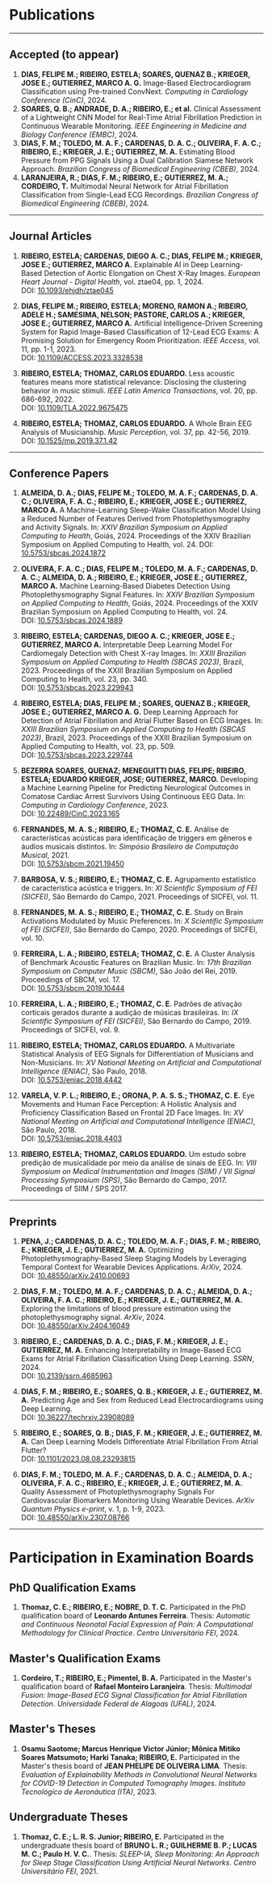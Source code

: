 # Publications

---

## Accepted (to appear)

1. **DIAS, FELIPE M.; RIBEIRO, ESTELA; SOARES, QUENAZ B.; KRIEGER, JOSE E.; GUTIERREZ, MARCO A. G.** Image-Based Electrocardiogram Classification using Pre-trained ConvNext. *Computing in Cardiology Conference (CinC)*, 2024.
2. **SOARES, Q. B.; ANDRADE, D. A.; RIBEIRO, E.; et al.** Clinical Assessment of a Lightweight CNN Model for Real-Time Atrial Fibrillation Prediction in Continuous Wearable Monitoring. *IEEE Engineering in Medicine and Biology Conference (EMBC)*, 2024.
3. **DIAS, F. M.; TOLEDO, M. A. F.; CARDENAS, D. A. C.; OLIVEIRA, F. A. C.; RIBEIRO, E.; KRIEGER, J. E.; GUTIERREZ, M. A.** Estimating Blood Pressure from PPG Signals Using a Dual Calibration Siamese Network Approach. *Brazilian Congress of Biomedical Engineering (CBEB)*, 2024.
4. **LARANJEIRA, R.; DIAS, F. M.; RIBEIRO, E.; GUTIERREZ, M. A.; CORDEIRO, T.** Multimodal Neural Network for Atrial Fibrillation Classification from Single-Lead ECG Recordings. *Brazilian Congress of Biomedical Engineering (CBEB)*, 2024.

---

## Journal Articles

1. **RIBEIRO, ESTELA; CARDENAS, DIEGO A. C.; DIAS, FELIPE M.; KRIEGER, JOSE E.; GUTIERREZ, MARCO A.** Explainable AI in Deep Learning-Based Detection of Aortic Elongation on Chest X-Ray Images. *European Heart Journal - Digital Health*, vol. ztae04, pp. 1, 2024.  
DOI: [10.1093/ehjdh/ztae045](https://doi.org/10.1093/ehjdh/ztae045)

2. **DIAS, FELIPE M.; RIBEIRO, ESTELA; MORENO, RAMON A.; RIBEIRO, ADELE H.; SAMESIMA, NELSON; PASTORE, CARLOS A.; KRIEGER, JOSE E.; GUTIERREZ, MARCO A.** Artificial Intelligence-Driven Screening System for Rapid Image-Based Classification of 12-Lead ECG Exams: A Promising Solution for Emergency Room Prioritization. *IEEE Access*, vol. 11, pp. 1-1, 2023.  
DOI: [10.1109/ACCESS.2023.3328538](https://doi.org/10.1109/ACCESS.2023.3328538)

3. **RIBEIRO, ESTELA; THOMAZ, CARLOS EDUARDO.** Less acoustic features means more statistical relevance: Disclosing the clustering behavior in music stimuli. *IEEE Latin America Transactions*, vol. 20, pp. 686-692, 2022.  
DOI: [10.1109/TLA.2022.9675475](https://doi.org/10.1109/TLA.2022.9675475)

4. **RIBEIRO, ESTELA; THOMAZ, CARLOS EDUARDO.** A Whole Brain EEG Analysis of Musicianship. *Music Perception*, vol. 37, pp. 42-56, 2019.  
DOI: [10.1525/mp.2019.37.1.42](https://doi.org/10.1525/mp.2019.37.1.42)

---

## Conference Papers

1. **ALMEIDA, D. A.; DIAS, FELIPE M.; TOLEDO, M. A. F.; CARDENAS, D. A. C.; OLIVEIRA, F. A. C.; RIBEIRO, E.; KRIEGER, JOSE E.; GUTIERREZ, MARCO A.** A Machine-Learning Sleep-Wake Classification Model Using a Reduced Number of Features Derived from Photoplethysmography and Activity Signals. In: *XXIV Brazilian Symposium on Applied Computing to Health*, Goiás, 2024. Proceedings of the XXIV Brazilian Symposium on Applied Computing to Health, vol. 24. 
DOI: [10.5753/sbcas.2024.1872](https://doi.org/10.5753/sbcas.2024.1872)

2. **OLIVEIRA, F. A. C.; DIAS, FELIPE M.; TOLEDO, M. A. F.; CARDENAS, D. A. C.; ALMEIDA, D. A.; RIBEIRO, E.; KRIEGER, JOSE E.; GUTIERREZ, MARCO A.** Machine Learning-Based Diabetes Detection Using Photoplethysmography Signal Features. In: *XXIV Brazilian Symposium on Applied Computing to Health*, Goiás, 2024. Proceedings of the XXIV Brazilian Symposium on Applied Computing to Health, vol. 24.  
DOI: [10.5753/sbcas.2024.1889](https://doi.org/10.5753/sbcas.2024.1889)

3. **RIBEIRO, ESTELA; CARDENAS, DIEGO A. C.; KRIEGER, JOSE E.; GUTIERREZ, MARCO A.** Interpretable Deep Learning Model For Cardiomegaly Detection with Chest X-ray Images. In: *XXIII Brazilian Symposium on Applied Computing to Health (SBCAS 2023)*, Brazil, 2023. Proceedings of the XXIII Brazilian Symposium on Applied Computing to Health, vol. 23, pp. 340.  
DOI: [10.5753/sbcas.2023.229943](https://doi.org/10.5753/sbcas.2023.229943)

4. **RIBEIRO, ESTELA; DIAS, FELIPE M.; SOARES, QUENAZ B.; KRIEGER, JOSE E.; GUTIERREZ, MARCO A. G.** Deep Learning Approach for Detection of Atrial Fibrillation and Atrial Flutter Based on ECG Images. In: *XXIII Brazilian Symposium on Applied Computing to Health (SBCAS 2023)*, Brazil, 2023. Proceedings of the XXIII Brazilian Symposium on Applied Computing to Health, vol. 23, pp. 509.  
DOI: [10.5753/sbcas.2023.229744](https://doi.org/10.5753/sbcas.2023.229744)

5. **BEZERRA SOARES, QUENAZ; MENEGUITTI DIAS, FELIPE; RIBEIRO, ESTELA; EDUARDO KRIEGER, JOSE; GUTIERREZ, MARCO.** Developing a Machine Learning Pipeline for Predicting Neurological Outcomes in Comatose Cardiac Arrest Survivors Using Continuous EEG Data. In: *Computing in Cardiology Conference*, 2023.  
DOI: [10.22489/CinC.2023.165](https://doi.org/10.22489/CinC.2023.165)

6. **FERNANDES, M. A. S.; RIBEIRO, E.; THOMAZ, C. E.** Análise de características acústicas para identificação de triggers em gêneros e áudios musicais distintos. In: *Simpósio Brasileiro de Computação Musical*, 2021.  
DOI: [10.5753/sbcm.2021.19450](https://doi.org/10.5753/sbcm.2021.19450)

7. **BARBOSA, V. S.; RIBEIRO, E.; THOMAZ, C. E.** Agrupamento estatístico de característica acústica e triggers. In: *XI Scientific Symposium of FEI (SICFEI)*, São Bernardo do Campo, 2021. Proceedings of SICFEI, vol. 11.

8. **FERNANDES, M. A. S.; RIBEIRO, E.; THOMAZ, C. E.** Study on Brain Activations Modulated by Music Preferences. In: *X Scientific Symposium of FEI (SICFEI)*, São Bernardo do Campo, 2020. Proceedings of SICFEI, vol. 10.

9. **FERREIRA, L. A.; RIBEIRO, ESTELA; THOMAZ, C. E.** A Cluster Analysis of Benchmark Acoustic Features on Brazilian Music. In: *17th Brazilian Symposium on Computer Music (SBCM)*, São João del Rei, 2019. Proceedings of SBCM, vol. 17.  
DOI: [10.5753/sbcm.2019.10444](https://doi.org/10.5753/sbcm.2019.10444)

10. **FERREIRA, L. A.; RIBEIRO, E.; THOMAZ, C. E.** Padrões de ativação corticais gerados durante a audição de músicas brasileiras. In: *IX Scientific Symposium of FEI (SICFEI)*, São Bernardo do Campo, 2019. Proceedings of SICFEI, vol. 9.

11. **RIBEIRO, ESTELA; THOMAZ, CARLOS EDUARDO.** A Multivariate Statistical Analysis of EEG Signals for Differentiation of Musicians and Non-Musicians. In: *XV National Meeting on Artificial and Computational Intelligence (ENIAC)*, São Paulo, 2018.  
DOI: [10.5753/eniac.2018.4442](https://doi.org/10.5753/eniac.2018.4442)

12. **VARELA, V. P. L.; RIBEIRO, E.; ORONA, P. A. S. S.; THOMAZ, C. E.** Eye Movements and Human Face Perception: A Holistic Analysis and Proficiency Classification Based on Frontal 2D Face Images. In: *XV National Meeting on Artificial and Computational Intelligence (ENIAC)*, São Paulo, 2018.  
DOI: [10.5753/eniac.2018.4403](https://doi.org/10.5753/eniac.2018.4403)

13. **RIBEIRO, ESTELA; THOMAZ, CARLOS EDUARDO.** Um estudo sobre predição de musicalidade por meio da análise de sinais de EEG. In: *VIII Symposium on Medical Instrumentation and Images (SIIM) / VII Signal Processing Symposium (SPS)*, São Bernardo do Campo, 2017. Proceedings of SIIM / SPS 2017.

---

## Preprints

1. **PENA, J.; CARDENAS, D. A. C.; TOLEDO, M. A. F.; DIAS, F. M.; RIBEIRO, E.; KRIEGER, J. E.; GUTIERREZ, M. A.** Optimizing Photoplethysmography-Based Sleep Staging Models by Leveraging Temporal Context for Wearable Devices Applications. *ArXiv*, 2024.  
DOI: [10.48550/arXiv.2410.00693](https://doi.org/10.48550/arXiv.2410.00693)

2. **DIAS, F. M.; TOLEDO, M. A. F.; CARDENAS, D. A. C.; ALMEIDA, D. A.; OLIVEIRA, F. A. C.; RIBEIRO, E.; KRIEGER, J. E.; GUTIERREZ, M. A.** Exploring the limitations of blood pressure estimation using the photoplethysmography signal. *ArXiv*, 2024.  
DOI: [10.48550/arXiv.2404.16049](https://doi.org/10.48550/arXiv.2404.16049)

3. **RIBEIRO, E.; CARDENAS, D. A. C.; DIAS, F. M.; KRIEGER, J. E.; GUTIERREZ, M. A.** Enhancing Interpretability in Image-Based ECG Exams for Atrial Fibrillation Classification Using Deep Learning. *SSRN*, 2024.  
DOI: [10.2139/ssrn.4685963](https://doi.org/10.2139/ssrn.4685963)

4. **DIAS, F. M.; RIBEIRO, E.; SOARES, Q. B.; KRIEGER, J. E.; GUTIERREZ, M. A.** Predicting Age and Sex from Reduced Lead Electrocardiograms using Deep Learning.  
DOI: [10.36227/techrxiv.23908089](https://doi.org/10.36227/techrxiv.23908089)

5. **RIBEIRO, E.; SOARES, Q. B.; DIAS, F. M.; KRIEGER, J. E.; GUTIERREZ, M. A.** Can Deep Learning Models Differentiate Atrial Fibrillation From Atrial Flutter?  
DOI: [10.1101/2023.08.08.23293815](https://doi.org/10.1101/2023.08.08.23293815)

6. **DIAS, F. M.; TOLEDO, M. A. F.; CARDENAS, D. A. C.; ALMEIDA, D. A.; OLIVEIRA, F. A. C.; RIBEIRO, E.; KRIEGER, J. E.; GUTIERREZ, M. A.** Quality Assessment of Photoplethysmography Signals For Cardiovascular Biomarkers Monitoring Using Wearable Devices. *ArXiv Quantum Physics e-print*, v. 1, p. 1-9, 2023.  
DOI: [10.48550/arXiv.2307.08766](https://doi.org/10.48550/arXiv.2307.08766)

---

# Participation in Examination Boards

## PhD Qualification Exams

1. **Thomaz, C. E.; RIBEIRO, E.; NOBRE, D. T. C.** Participated in the PhD qualification board of **Leonardo Antunes Ferreira**. Thesis: *Automatic and Continuous Neonatal Facial Expression of Pain: A Computational Methodology for Clinical Practice*. *Centro Universitário FEI*, 2024.

## Master's Qualification Exams

1. **Cordeiro, T.; RIBEIRO, E.; Pimentel, B. A.** Participated in the Master's qualification board of **Rafael Monteiro Laranjeira**. Thesis: *Multimodal Fusion: Image-Based ECG Signal Classification for Atrial Fibrillation Detection*. *Universidade Federal de Alagoas (UFAL)*, 2024.

## Master's Theses

1. **Osamu Saotome; Marcus Henrique Victor Júnior; Mônica Mitiko Soares Matsumoto; Harki Tanaka; RIBEIRO, E.** Participated in the Master's thesis board of **JEAN PHELIPE DE OLIVEIRA LIMA**. Thesis: *Evaluation of Explainability Methods in Convolutional Neural Networks for COVID-19 Detection in Computed Tomography Images*. *Instituto Tecnológico de Aeronáutica (ITA)*, 2023.

## Undergraduate Theses

1. **Thomaz, C. E.; L. R. S. Junior; RIBEIRO, E.** Participated in the undergraduate thesis board of **BRUNO L. R.; GUILHERME B. P.; LUCAS M. C.; Paulo H. V. C.**. Thesis: *SLEEP-IA, Sleep Monitoring: An Approach for Sleep Stage Classification Using Artificial Neural Networks*. *Centro Universitário FEI*, 2021.
